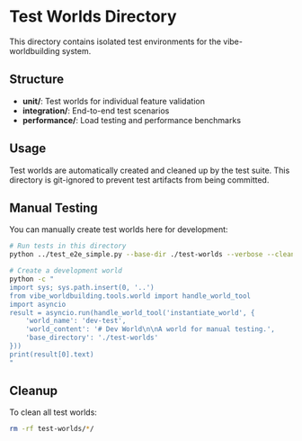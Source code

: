 # Test Worlds Directory

This directory contains isolated test environments for the vibe-worldbuilding system.

## Structure

- **unit/**: Test worlds for individual feature validation
- **integration/**: End-to-end test scenarios
- **performance/**: Load testing and performance benchmarks

## Usage

Test worlds are automatically created and cleaned up by the test suite. This directory is git-ignored to prevent test artifacts from being committed.

## Manual Testing

You can manually create test worlds here for development:

```bash
# Run tests in this directory
python ../test_e2e_simple.py --base-dir ./test-worlds --verbose --cleanup

# Create a development world
python -c "
import sys; sys.path.insert(0, '..')
from vibe_worldbuilding.tools.world import handle_world_tool
import asyncio
result = asyncio.run(handle_world_tool('instantiate_world', {
    'world_name': 'dev-test',
    'world_content': '# Dev World\n\nA world for manual testing.',
    'base_directory': './test-worlds'
}))
print(result[0].text)
"
```

## Cleanup

To clean all test worlds:
```bash
rm -rf test-worlds/*/
```